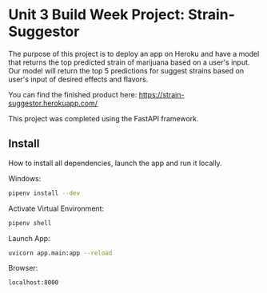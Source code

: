# Unit 3 Build Week Project: Strain-Suggestor

The purpose of this project is to deploy an app on Heroku and have a model that returns the top predicted strain of marijuana based on a user's input.
Our model will return the top 5 predictions for suggest strains based on user's input of desired effects and flavors.

You can find the finished product here:
https://strain-suggestor.herokuapp.com/

This project was completed using the FastAPI framework.

## Install 
How to install all dependencies, launch the app and run it locally.

Windows:

```sh
pipenv install --dev
```

Activate Virtual Environment:

```sh
pipenv shell
```

Launch App:

```sh
uvicorn app.main:app --reload
```

Browser:

```sh
localhost:8000
```
